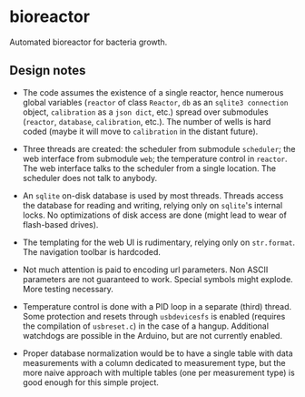 # bioreactor
Automated bioreactor for bacteria growth.

## Design notes

- The code assumes the existence of a single reactor, hence numerous global
  variables (`reactor` of class `Reactor`, `db` as an `sqlite3 connection`
  object, `calibration` as a `json dict`, etc.) spread over submodules
  (`reactor`, `database`, `calibration`, etc.). The number of wells is hard
  coded (maybe it will move to `calibration` in the distant future).

- Three threads are created: the scheduler from submodule `scheduler`; the web
  interface from submodule `web`; the temperature control in `reactor`. The web
  interface talks to the scheduler from a single location. The scheduler does
  not talk to anybody.

- An `sqlite` on-disk database is used by most threads. Threads access the
  database for reading and writing, relying only on `sqlite`'s internal locks.
  No optimizations of disk access are done (might lead to wear of flash-based
  drives).

- The templating for the web UI is rudimentary, relying only on `str.format`.
  The navigation toolbar is hardcoded.

- Not much attention is paid to encoding url parameters. Non ASCII parameters
  are not guaranteed to work. Special symbols might explode. More testing
  necessary.

- Temperature control is done with a PID loop in a separate (third) thread.
  Some protection and resets through `usbdevicesfs` is enabled (requires the
  compilation of `usbreset.c`) in the case of a hangup. Additional watchdogs
  are possible in the Arduino, but are not currently enabled.

- Proper database normalization would be to have a single table with data
  measurements with a column dedicated to measurement type, but the more naive
  approach with multiple tables (one per measurement type) is good enough for
  this simple project.

